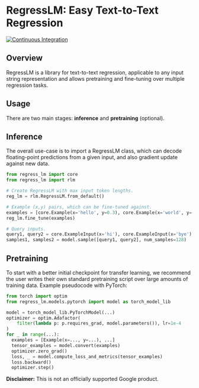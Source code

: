 # RegressLM: Easy Text-to-Text Regression
[![Continuous Integration](https://github.com/google-deepmind/regress_lm/actions/workflows/core_test.yml/badge.svg)](https://github.com/google-deepmind/regress_lm/actions?query=branch%3Amain)

## Overview
RegressLM is a library for text-to-text regression, applicable to any input
string representation and allows pretraining and fine-tuning over multiple
regression tasks.

## Usage
There are two main stages: **inference** and **pretraining** (optional).

## Inference
The overall use-case is to import a RegressLM class, which can decode
floating-point predictions from a given input, and also gradient update against
new data.

```python
from regress_lm import core
from regress_lm import rlm

# Create RegressLM with max input token lengths.
reg_lm = rlm.RegressLM.from_default()

# Example (x,y) pairs, which can be fine-tuned against.
examples = [core.Example(x='hello', y=0.3), core.Example(x='world', y=-0.3)]
reg_lm.fine_tune(examples)

# Query inputs.
query1, query2 = core.ExampleInput(x='hi'), core.ExampleInput(x='bye')
samples1, samples2 = model.sample([query1, query2], num_samples=128)
```

## Pretraining
To start with a better initial checkpoint for transfer learning, we recommend
the user writes their own standard pretraining script over large amounts of
training data. Example pseudocode with PyTorch:

```python
from torch import optim
from regress_lm.models.pytorch import model as torch_model_lib

model = torch_model_lib.PyTorchModel(...)
optimizer = optim.Adafactor(
    filter(lambda p: p.requires_grad, model.parameters()), lr=1e-4
)
for _ in range(...):
  examples = [Example(x=..., y=...), ...]
  tensor_examples = model.convert(examples)
  optimizer.zero_grad()
  loss, _ = model.compute_loss_and_metrics(tensor_examples)
  loss.backward()
  optimizer.step()
```

**Disclaimer:** This is not an officially supported Google product.